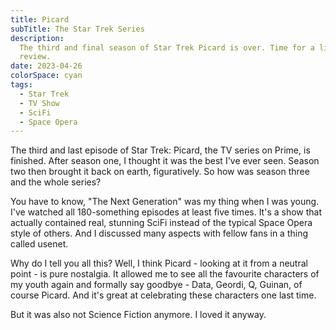 ```yaml
---
title: Picard
subTitle: The Star Trek Series
description:
  The third and final season of Star Trek Picard is over. Time for a little
  review.
date: 2023-04-26
colorSpace: cyan
tags:
  - Star Trek
  - TV Show
  - SciFi
  - Space Opera
---
```


The third and last episode of Star Trek: Picard, the TV series on Prime, is
finished. After season one, I thought it was the best I've ever seen. Season two
then brought it back on earth, figuratively. So how was season three and the
whole series?

You have to know, "The Next Generation" was my thing when I was young. I've
watched all 180-something episodes at least five times. It's a show that
actually contained real, stunning SciFi instead of the typical Space Opera style
of others. And I discussed many aspects with fellow fans in a thing called
usenet.

Why do I tell you all this? Well, I think Picard - looking at it from a neutral
point - is pure nostalgia. It allowed me to see all the favourite characters of
my youth again and formally say goodbye - Data, Geordi, Q, Guinan, of course
Picard. And it's great at celebrating these characters one last time.

But it was also not Science Fiction anymore. I loved it anyway.
